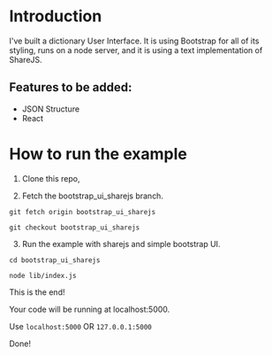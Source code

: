 # Introduction

I've built a dictionary User Interface. It is using Bootstrap for all of its styling, runs on a node server, and it is using a text implementation of ShareJS. 

## Features to be added:

* JSON Structure
* React

# How to run the example

1. Clone this repo,

2. Fetch the bootstrap_ui_sharejs branch.

  `git fetch origin bootstrap_ui_sharejs`
  
  `git checkout bootstrap_ui_sharejs`

3. Run the example with sharejs and simple bootstrap UI.

  `cd bootstrap_ui_sharejs`

  `node lib/index.js`
 
 
This is the end! 

Your code will be running at localhost:5000. 

  Use `localhost:5000` OR  `127.0.0.1:5000`

Done!
